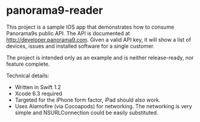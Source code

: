 # panorama9-reader
This project is a sample IOS app that demonstrates how to consume Panorama9s public API. The API is documented at http://developer.panorama9.com. Given a valid API key, it will show a list of devices, issues and installed software for a single customer.

The project is intended only as an example and is neither release-ready, nor feature complete. 

Technical details:
 - Written in Swift 1.2
 - Xcode 6.3 required
 - Targeted for the iPhone form factor, iPad should also work.
 - Uses Alamofire (via Cocoapods) for networking. The networking is very simple and NSURLConnection could be easily substituted.
